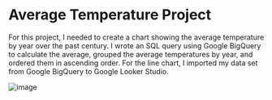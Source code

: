 # Average Temperature Project

For this project, I needed to create a chart showing the average temperature by year over the past century. I wrote an SQL query using Google BigQuery to calculate the average, grouped the average temperatures by year, and ordered them in ascending order. For the line chart, I imported my data set from Google BigQuery to Google Looker Studio.







![image](https://github.com/aaronvillalobos4/SQL-Looker-Project1/assets/32658264/a7e4947e-e78a-4f69-9fbd-be3d0ff65e03)


